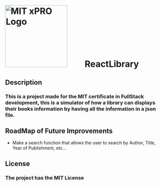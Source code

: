 # <img src="https://globalalumni.xpro.mit.edu/wp-content/uploads/2020/03/main-nav-logo.png" alt="MIT xPRO Logo" style="float: center; margin-right: 50px;" width="200"/>  ReactLibrary

## Description

### This is a project made for the MIT certificate in FullStack development, this is a simulator of how a library can displays their books information by having all the information in a json file.

## RoadMap of Future Improvements

* Make a search function that allows the user to search by Author, Title, Year of Publishment, etc...

## License

### The project has the MIT License
